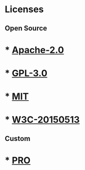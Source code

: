 # Licenses

## Open Source
# * [Apache-2.0](./Apache-2.0.md)
# * [GPL-3.0](./GPL-3.0.md)
# * [MIT](./MIT.md)
# * [W3C-20150513](./W3C-20150513.md)

## Custom
# * [PRO](./PRO.md)
